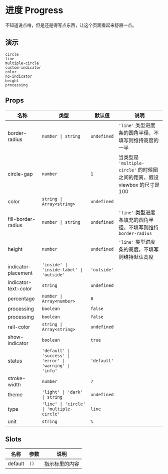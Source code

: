# 进度 Progress
不知道说点啥，但是还是得写点东西，让这个页面看起来舒展一点。
## 演示
```demo
circle
line
multiple-circle
custom-indicator
color
no-indicator
height
processing
```
## Props
|名称|类型|默认值|说明|
|-|-|-|-|
|border-radius|`number \| string`|`undefined`|`'line'` 类型进度条的圆角半径，不填写则维持高度的一半|
|circle-gap|`number`|`1`|当类型是 `'multiple-circle'` 的时候圈之间的距离，假设 viewbox 的尺寸是 100|
|color|`string \| Array<string>`|`undefined`||
|fill-border-radius|`number \| string`|`undefined`|`'line'` 类型进度条填充的圆角半径，不填写则维持 `border-radius`|
|height|`number`|`undefined`|`'line'` 类型进度条的高度，不填写则维持默认高度|
|indicator-placement|`'inside' \| 'inside-label' \| 'outside'`|`'outside'`||
|indicator-text-color|`string`|`undefined`||
|percentage|`number \| Array<number>`|`0`||
|processing|`boolean`|`false`||
|processing|`boolean`|`false`||
|rail-color|`string \| Array<string>`|`undefined`||
|show-indicator|`boolean`|`true`||
|status|`'default' \| 'success' \| 'error' \| 'warning' \| 'info'`|`'default'`||
|stroke-width|`number`|`7`||
|theme|`'light' \| 'dark'  \| string`|`undefined`||
|type|`'line' \| 'circle' \| 'multiple-circle'`|`line`||
|unit|`string`|`%`||

## Slots
|名称|参数|说明|
|-|-|-|
|default|`()`|指示标里的内容|